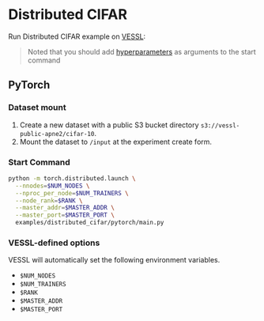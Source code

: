 # Distributed CIFAR
Run Distributed CIFAR example on [VESSL](https://vessl.ai):
> Noted that you should add [hyperparameters](../README.md) as arguments to the start command

## PyTorch
### Dataset mount
  1. Create a new dataset with a public S3 bucket directory `s3://vessl-public-apne2/cifar-10`.
  2. Mount the dataset to `/input` at the experiment create form.
### Start Command
  ```bash
  python -m torch.distributed.launch \
    --nnodes=$NUM_NODES \
    --nproc_per_node=$NUM_TRAINERS \
    --node_rank=$RANK \
    --master_addr=$MASTER_ADDR \
    --master_port=$MASTER_PORT \
    examples/distributed_cifar/pytorch/main.py
  ```
### VESSL-defined options
  VESSL will automatically set the following environment variables. 
  * `$NUM_NODES`
  * `$NUM_TRAINERS`
  * `$RANK`
  * `$MASTER_ADDR` 
  * `$MASTER_PORT` 
